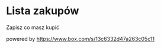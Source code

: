 Lista zakupów
=========

Zapisz co masz kupić

powered by
https://www.box.com/s/13c6332d47a263c05c11

